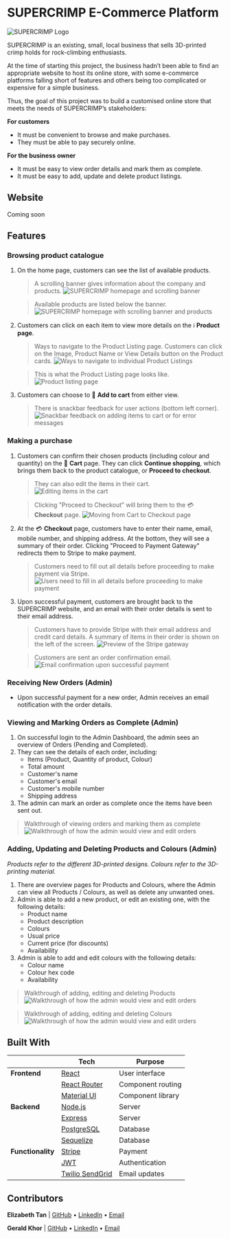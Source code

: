 # SUPERCRIMP E-Commerce Platform

<picture>
  <source media="(prefers-color-scheme: dark)" srcset="./public/readme/logo-white.png">
  <source media="(prefers-color-scheme: light)" srcset="./public/readme/logo-black.png">
  <img alt="SUPERCRIMP Logo" src="./public/readme/logo-black.png">
</picture>

SUPERCRIMP is an existing, small, local business that sells 3D-printed crimp holds for rock-climbing enthusiasts.

At the time of starting this project, the business hadn’t been able to find an appropriate website to host its online store, with some e-commerce platforms falling short of features and others being too complicated or expensive for a simple business.

Thus, the goal of this project was to build a customised online store that meets the needs of SUPERCRIMP’s stakeholders:

**For customers**

- It must be convenient to browse and make purchases.
- They must be able to pay securely online.

**For the business owner**

- It must be easy to view order details and mark them as complete.
- It must be easy to add, update and delete product listings.

## Website

Coming soon

## Features

<!-- To be fleshed out with screenshots later -->

### Browsing product catalogue

1. On the home page, customers can see the list of available products.

   > A scrolling banner gives information about the company and products.
   > ![SUPERCRIMP homepage and scrolling banner](./public/readme/1_Homepage_Carousel.gif)

   > Available products are listed below the banner.
   > ![SUPERCRIMP homepage with scrolling banner and products](./public/readme/1_Homepage_Products.gif)

2. Customers can click on each item to view more details on the ℹ️ **Product page**.

   > Ways to navigate to the Product Listing page. Customers can click on the Image, Product Name or View Details button on the Product cards.
   > ![Ways to navigate to individual Product Listings](./public/readme/1_Homepage_ProductCard.jpg)

   > This is what the Product Listing page looks like.
   > ![Product listing page](./public/readme/2_ProductListing.jpg)

3. Customers can choose to 🛒 **Add to cart** from either view.
   > There is snackbar feedback for user actions (bottom left corner).
   > ![Snackbar feedback on adding items to cart or for error messages](./public/readme/3_Homepage_Add_to_cart.gif)

### Making a purchase

1. Customers can confirm their chosen products (including colour and quantity) on the 🛒 **Cart** page. They can click **Continue shopping**, which brings them back to the product catalogue, or **Proceed to checkout**.

   > They can also edit the items in their cart.
   > ![Editing items in the cart](./public/readme/4_Cart_editing_items.gif)

   > Clicking "Proceed to Checkout" will bring them to the 💳 **Checkout** page.
   > ![Moving from Cart to Checkout page](./public/readme/5_Checkout_1.gif)

2. At the 💳 **Checkout** page, customers have to enter their name, email, mobile number, and shipping address. At the bottom, they will see a summary of their order. Clicking "Proceed to Payment Gateway" redirects them to Stripe to make payment.

   > Customers need to fill out all details before proceeding to make payment via Stripe.
   > ![Users need to fill in all details before proceeding to make payment](./public/readme/5_Checkout_2.gif)

3. Upon successful payment, customers are brought back to the SUPERCRIMP website, and an email with their order details is sent to their email address.

   > Customers have to provide Stripe with their email address and credit card details. A summary of items in their order is shown on the left of the screen.
   > ![Preview of the Stripe gateway](./public/readme/5_Checkout_3.gif)

   > Customers are sent an order confirmation email.
   > ![Email confirmation upon successful payment](./public/readme/6_EmailConfirmation_Customer.jpg)

### Receiving New Orders (Admin)

- Upon successful payment for a new order, Admin receives an email notification with the order details.

### Viewing and Marking Orders as Complete (Admin)

1. On successful login to the Admin Dashboard, the admin sees an overview of Orders (Pending and Completed).
2. They can see the details of each order, including:
   - Items (Product, Quantity of product, Colour)
   - Total amount
   - Customer's name
   - Customer's email
   - Customer's mobile number
   - Shipping address
3. The admin can mark an order as complete once the items have been sent out.

> Walkthrough of viewing orders and marking them as complete
> ![Walkthrough of how the admin would view and edit orders](./public/readme/9_Admin_Orders_Overview.gif)

### Adding, Updating and Deleting Products and Colours (Admin)

_Products refer to the different 3D-printed designs. Colours refer to the 3D-printing material._

1. There are overview pages for Products and Colours, where the Admin can view all Products / Colours, as well as delete any unwanted ones.
2. Admin is able to add a new product, or edit an existing one, with the following details:
   - Product name
   - Product description
   - Colours
   - Usual price
   - Current price (for discounts)
   - Availability
3. Admin is able to add and edit colours with the following details:
   - Colour name
   - Colour hex code
   - Availability

> Walkthrough of adding, editing and deleting Products
> ![Walkthrough of how the admin would view and edit orders](./public/readme/10_Admin_Products.gif)

> Walkthrough of adding, editing and deleting Colours
> ![Walkthrough of how the admin would view and edit orders](./public/readme/11_Admin_Colours.gif)

## Built With

|               | Tech                | Purpose           |
| ------------- | ------------------- | ----------------- |
| **Frontend**      | [React](https://github.com/facebook/react/)           | User interface    |
|               | [React Router](https://github.com/remix-run/react-router)    | Component routing |
|               | [Material UI](https://github.com/mui/material-ui)     | Component library |
| **Backend**       | [Node.js](https://github.com/nodejs/node)         | Server            |
|               | [Express](https://github.com/expressjs/express)         | Server            |
|               | [PostgreSQL](https://www.postgresql.org/)      | Database          |
|               | [Sequelize](https://sequelize.org/)       | Database          |
| **Functionality** | [Stripe](https://stripe.com/docs)          | Payment           |
|               | [JWT](https://jwt.io/)             | Authentication    |
|               | [Twilio SendGrid](https://docs.sendgrid.com/) | Email updates     |

## Contributors

**Elizabeth Tan** | [GitHub](https://github.com/liztanyl/) • [LinkedIn](https://www.linkedin.com/in/elizabethtanyulin/) • [Email](elizabeth.tanyulin@gmail.com)

**Gerald Khor** | [GitHub](https://github.com/gcskhor/) • [LinkedIn](https://www.linkedin.com/in/gerald-khor/) • [Email](elizabeth.tanyulin@gmail.com)
